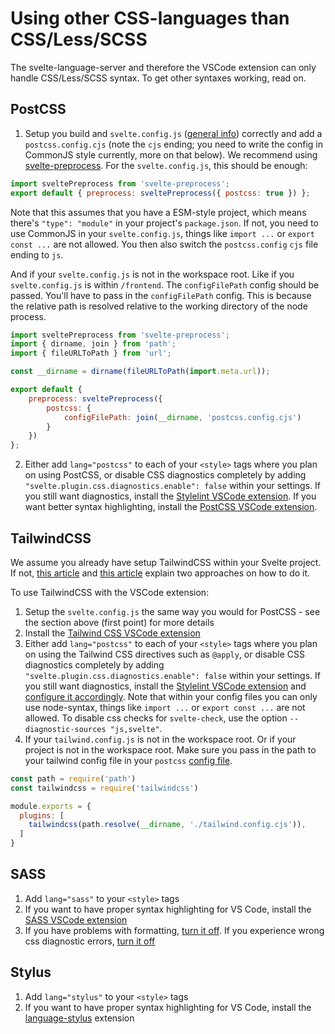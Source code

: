 # Using other CSS-languages than CSS/Less/SCSS

The svelte-language-server and therefore the VSCode extension can only handle CSS/Less/SCSS syntax. To get other syntaxes working, read on.

## PostCSS

1. Setup you build and `svelte.config.js` ([general info](./in-general.md)) correctly and add a `postcss.config.cjs` (note the `cjs` ending; you need to write the config in CommonJS style currently, more on that below). We recommend using [svelte-preprocess](https://github.com/sveltejs/svelte-preprocess/blob/master/docs/preprocessing.md#postcss). For the `svelte.config.js`, this should be enough:

```js
import sveltePreprocess from 'svelte-preprocess';
export default { preprocess: sveltePreprocess({ postcss: true }) };
```

Note that this assumes that you have a ESM-style project, which means there's `"type": "module"` in your project's `package.json`. If not, you need to use CommonJS in your `svelte.config.js`, things like `import ...` or `export const ...` are not allowed. You then also switch the `postcss.config` `cjs` file ending to `js`.

And if your `svelte.config.js` is not in the workspace root. Like if you `svelte.config.js` is within `/frontend`. The `configFilePath` config should be passed. You'll have to pass in the `configFilePath` config. This is because the relative path is resolved relative to the working directory of the node process.

```js
import sveltePreprocess from 'svelte-preprocess';
import { dirname, join } from 'path';
import { fileURLToPath } from 'url';

const __dirname = dirname(fileURLToPath(import.meta.url));

export default {
    preprocess: sveltePreprocess({
        postcss: {
	        configFilePath: join(__dirname, 'postcss.config.cjs')
        }
    })
};
```

2. Either add `lang="postcss"` to each of your `<style>` tags where you plan on using PostCSS, or disable CSS diagnostics completely by adding `"svelte.plugin.css.diagnostics.enable": false` within your settings. If you still want diagnostics, install the [Stylelint VSCode extension](https://marketplace.visualstudio.com/items?itemName=stylelint.vscode-stylelint). If you want better syntax highlighting, install the [PostCSS VSCode extension](https://marketplace.visualstudio.com/items?itemName=csstools.postcss).

## TailwindCSS

We assume you already have setup TailwindCSS within your Svelte project. If not, [this article](https://dev.to/inalbant/a-simpler-way-to-add-tailwindcss-to-your-svelte-project-11ja) and [this article](https://dev.to/sarioglu/using-svelte-with-tailwindcss-a-better-approach-47ph) explain two approaches on how to do it.

To use TailwindCSS with the VSCode extension:

1. Setup the `svelte.config.js` the same way you would for PostCSS - see the section above (first point) for more details
2. Install the [Tailwind CSS VSCode extension](https://marketplace.visualstudio.com/items?itemName=bradlc.vscode-tailwindcss)
3. Either add `lang="postcss"` to each of your `<style>` tags where you plan on using the Tailwind CSS directives such as `@apply`, or disable CSS diagnostics completely by adding `"svelte.plugin.css.diagnostics.enable": false` within your settings. If you still want diagnostics, install the [Stylelint VSCode extension](https://marketplace.visualstudio.com/items?itemName=stylelint.vscode-stylelint) and [configure it accordingly](https://scottspence.com/2021/03/15/stylelint-configuration-for-tailwindcss/). Note that within your config files you can only use node-syntax, things like `import ...` or `export const ...` are not allowed. To disable css checks for `svelte-check`, use the option `--diagnostic-sources "js,svelte"`.
4. If your `tailwind.config.js` is not in the workspace root. Or if your project is not in the workspace root. Make sure you pass in the path to your tailwind config file in your `postcss` [config file](https://github.com/postcss/postcss-load-config#postcssrcjs-or-postcssconfigjs).

```js
const path = require('path')
const tailwindcss = require('tailwindcss')

module.exports = {
  plugins: [
    tailwindcss(path.resolve(__dirname, './tailwind.config.cjs')),
  ]
}
```

## SASS

1. Add `lang="sass"` to your `<style>` tags
2. If you want to have proper syntax highlighting for VS Code, install the [SASS VSCode extension](https://marketplace.visualstudio.com/items?itemName=Syler.sass-indented)
3. If you have problems with formatting, [turn it off](https://github.com/sveltejs/language-tools/tree/master/packages/svelte-vscode#sveltepluginsvelteformatenable). If you experience wrong css diagnostic errors, [turn it off](https://github.com/sveltejs/language-tools/tree/master/packages/svelte-vscode#svelteplugincssdiagnostics)

## Stylus

1. Add `lang="stylus"` to your `<style>` tags
2. If you want to have proper syntax highlighting for VS Code, install the [language-stylus](https://marketplace.visualstudio.com/items?itemName=sysoev.language-stylus) extension

